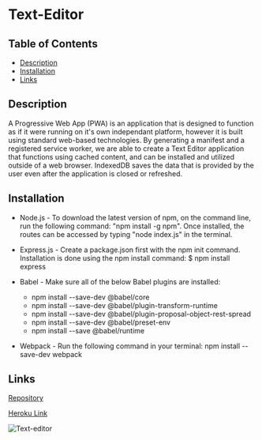 # Text-Editor

## Table of Contents
- [Description](#description)
- [Installation](#installation)
- [Links](#links)    

## Description

A Progressive Web App (PWA) is an application that is designed to function as if it were running on it's own independant platform, however it is built using standard web-based technologies. By generating a manifest and a registered service worker, we are able to create a Text Editor application that functions using cached content, and can be installed and utilized outside of a web browser. IndexedDB saves the data that is provided by the user even after the application is closed or refreshed. 

## Installation

- Node.js - To download the latest version of npm, on the command line, run the following command: 
"npm install -g npm". Once installed, the routes can be accessed by typing "node index.js" in the terminal. 

- Express.js - Create a package.json first with the npm init command. Installation is done using the npm install command: $ npm install express

- Babel - Make sure all of the below Babel plugins are installed:

    - npm install --save-dev @babel/core
    - npm install --save-dev @babel/plugin-transform-runtime
    - npm install --save-dev @babel/plugin-proposal-object-rest-spread
    - npm install --save-dev @babel/preset-env
    - npm install --save @babel/runtime

- Webpack - Run the following command in your terminal: npm install --save-dev webpack


## Links

[Repository](https://github.com/pb1983/Text-Editor)

[Heroku Link](https://protected-ravine-67853-bdbde3ad8ff6.herokuapp.com/)


![Text-editor](https://github.com/pb1983/Text-Editor/assets/25019626/e9e3a89f-2e90-4be8-9baf-936955b9767b)
